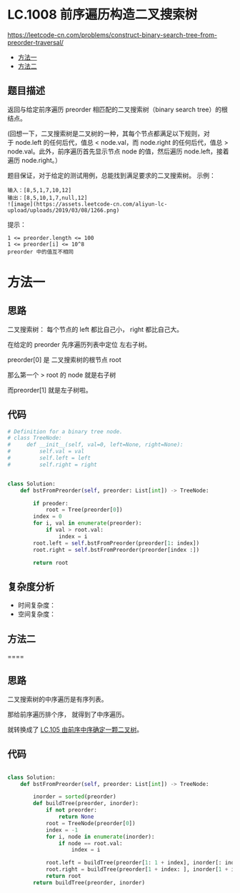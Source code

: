 LC.1008 前序遍历构造二叉搜索树
====
https://leetcode-cn.com/problems/construct-binary-search-tree-from-preorder-traversal/

- [方法一]()
- [方法二]()

## 题目描述
返回与给定前序遍历 preorder 相匹配的二叉搜索树（binary search tree）的根结点。

(回想一下，二叉搜索树是二叉树的一种，其每个节点都满足以下规则，对于 node.left 的任何后代，值总 < node.val，而 node.right 的任何后代，值总 > node.val。此外，前序遍历首先显示节点 node 的值，然后遍历 node.left，接着遍历 node.right。）

题目保证，对于给定的测试用例，总能找到满足要求的二叉搜索树。
示例：
```
输入：[8,5,1,7,10,12]
输出：[8,5,10,1,7,null,12]
![image](https://assets.leetcode-cn.com/aliyun-lc-upload/uploads/2019/03/08/1266.png)
```
提示：
```
1 <= preorder.length <= 100
1 <= preorder[i] <= 10^8
preorder 中的值互不相同
```
方法一
====
## 思路

二叉搜索树： 每个节点的 left 都比自己小， right 都比自己大。

在给定的 preorder 先序遍历列表中定位 左右子树。

preorder[0] 是 二叉搜索树的根节点 root

那么第一个 > root 的 node 就是右子树

而preorder[1] 就是左子树啦。

## 代码
```python
# Definition for a binary tree node.
# class TreeNode:
#     def __init__(self, val=0, left=None, right=None):
#         self.val = val
#         self.left = left
#         self.right = right


class Solution:
    def bstFromPreorder(self, preorder: List[int]) -> TreeNode:

        if preoder:
            root = Tree(preorder[0])
        index = 0
        for i, val in enumerate(preorder):
            if val > root.val:
                index = i
        root.left = self.bstFromPreorder(preorder[1: index])
        root.right = self.bstFromPreorder(preorder[index :])

        return root

```

## 复杂度分析
- 时间复杂度：
- 空间复杂度： 

## 方法二
====
## 思路

二叉搜索树的中序遍历是有序列表。

那给前序遍历排个序， 就得到了中序遍历。

就转换成了 [LC.105 由前序中序确定一颗二叉树]()。

## 代码
```python

class Solution:
    def bstFromPreorder(self, preorder: List[int]) -> TreeNode:

        inorder = sorted(preorder)
        def buildTree(preorder, inorder):
            if not preorder:
                return None
            root = TreeNode(preorder[0])
            index = -1
            for i, node in enumerate(inorder):
                if node == root.val:
                    index = i

            root.left = buildTree(preorder[1: 1 + index], inorder[: index])
            root.right = buildTree(preorder[1 + index: ], inorder[1 + index: ])
            return root
        return buildTree(preorder, inorder)
```
